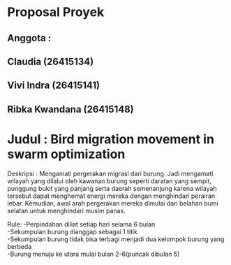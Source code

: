 # Proposal Proyek

## Anggota :       
## Claudia (26415134)    
## Vivi Indra (26415141)    
## Ribka Kwandana (26415148)     


# Judul : Bird migration movement in swarm optimization

Deskripsi :
Mengamati pergerakan migrasi dari burung. Jadi mengamati
wilayah yang dilalui oleh kawanan burung seperti daratan yang sempit,
punggung bukit yang panjang serta daerah semenanjung karena wilayah
tersebut dapat menghemat energi mereka dengan menghindari perairan
lebar. Kemudian, awal arah pergerakan mereka dimulai dari belahan bumi
selatan untuk menghindari musim panas.


Rule: 
-Perpindahan diliat setiap hari selama 6 bulan     
-Sekumpulan burung dianggap sebagai 1 titik     
-Sekumpulan burung tidak bisa terbagi menjadi dua kelompok burung yang berbeda     
-Burung menuju ke utara mulai bulan 2-6(puncak dibulan 5)     

